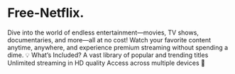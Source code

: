 # Free-Netflix.
Dive into the world of endless entertainment—movies, TV shows, documentaries, and more—all at no cost! Watch your favorite content anytime, anywhere, and experience premium streaming without spending a dime.  💡 What’s Included?  A vast library of popular and trending titles Unlimited streaming in HD quality Access across multiple devices 🚀 
